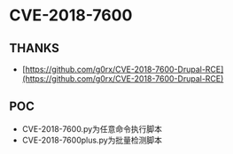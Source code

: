# CVE-2018-7600

## THANKS

* [https://github.com/g0rx/CVE-2018-7600-Drupal-RCE](https://github.com/g0rx/CVE-2018-7600-Drupal-RCE)

## POC

* CVE-2018-7600.py为任意命令执行脚本 
* CVE-2018-7600plus.py为批量检测脚本

